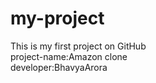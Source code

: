 # my-project
This is my first project on GitHub
<br>
project-name:Amazon clone
<br>
developer:BhavyaArora
